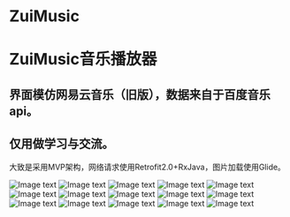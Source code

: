 # ZuiMusic
ZuiMusic音乐播放器
=====
界面模仿网易云音乐（旧版），数据来自于百度音乐api。
-----
仅用做学习与交流。
-----

大致是采用MVP架构，网络请求使用Retrofit2.0+RxJava，图片加载使用Glide。


![Image text](https://github.com/lemon-zzz/ZuiMusic/blob/master/screenshot/S70616-225719.jpg)
![Image text](https://github.com/lemon-zzz/ZuiMusic/blob/master/screenshot/S70616-225740.jpg)
![Image text](https://github.com/lemon-zzz/ZuiMusic/blob/master/screenshot/S70616-225753.jpg)
![Image text](https://github.com/lemon-zzz/ZuiMusic/blob/master/screenshot/S70616-225802.jpg)
![Image text](https://github.com/lemon-zzz/ZuiMusic/blob/master/screenshot/S70616-225815.jpg)
![Image text](https://github.com/lemon-zzz/ZuiMusic/blob/master/screenshot/S70616-225846.jpg)
![Image text](https://github.com/lemon-zzz/ZuiMusic/blob/master/screenshot/S70616-225908.jpg)
![Image text](https://github.com/lemon-zzz/ZuiMusic/blob/master/screenshot/S70616-225919.jpg)
![Image text](https://github.com/lemon-zzz/ZuiMusic/blob/master/screenshot/S70616-225938.jpg)
![Image text](https://github.com/lemon-zzz/ZuiMusic/blob/master/screenshot/S70616-230002.jpg)
![Image text](https://github.com/lemon-zzz/ZuiMusic/blob/master/screenshot/S70616-230058.jpg)
![Image text](https://github.com/lemon-zzz/ZuiMusic/blob/master/screenshot/S70616-230129.jpg)
![Image text](https://github.com/lemon-zzz/ZuiMusic/blob/master/screenshot/S70616-230141.jpg)
![Image text](https://github.com/lemon-zzz/ZuiMusic/blob/master/screenshot/S70616-230157.jpg)
![Image text](https://github.com/lemon-zzz/ZuiMusic/blob/master/screenshot/S70616-230209.jpg)
